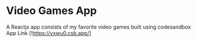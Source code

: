# Video Games App

A Reactjs app consists of my favorite video games built using codesandbox
App Link [!https://vxwu0.csb.app/]
